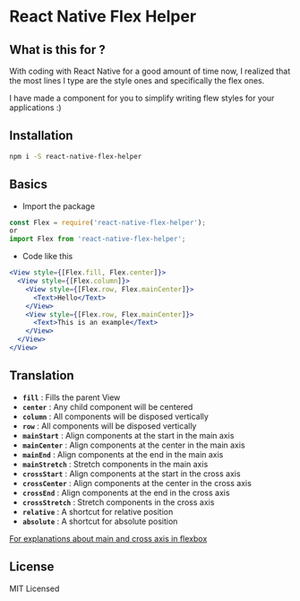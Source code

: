 # React Native Flex Helper

## What is this for ?
With coding with React Native for a good amount of time now, I realized that the most lines I type are the style ones and specifically the flex ones.

I have made a component for you to simplify writing flew styles for your applications :)

## Installation
```sh
npm i -S react-native-flex-helper
```
## Basics
 - Import the package
```jsx
const Flex = require('react-native-flex-helper');
or
import Flex from 'react-native-flex-helper';
```
 - Code like this
```jsx
<View style={[Flex.fill, Flex.center]}>
  <View style={[Flex.column]}>
    <View style={[Flex.row, Flex.mainCenter]}>
      <Text>Hello</Text>
    </View>
    <View style={[Flex.row, Flex.mainCenter]}>
      <Text>This is an example</Text>
    </View>
  </View>
</View>
```
## Translation
 - **```fill```** : Fills the parent View
 - **```center```** : Any child component will be centered
 - **```column```** : All components will be disposed vertically
 - **```row```** : All components will be disposed vertically
 - **```mainStart```** : Align components at the start in the main axis
 - **```mainCenter```** : Align components at the center in the main axis
 - **```mainEnd```** : Align components at the end in the main axis
 - **```mainStretch```** : Stretch components in the main axis
 - **```crossStart```** : Align components at the start in the cross axis
 - **```crossCenter```** : Align components at the center in the cross axis
 - **```crossEnd```** : Align components at the end in the cross axis
 - **```crossStretch```** : Stretch components in the cross axis
 - **```relative```** : A shortcut for relative position
 - **```absolute```** : A shortcut for absolute position

 [For explanations about main and cross axis in flexbox](https://css-tricks.com/snippets/css/a-guide-to-flexbox/)

## License
MIT Licensed
